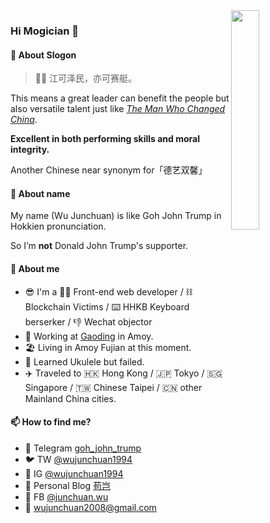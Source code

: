 <img src="https://user-images.githubusercontent.com/7511631/127726722-37471de1-def1-431d-9c6d-2cbc0e0f5c55.jpeg" width="30%" align="right" />

### Hi Mogician 👋

#### 🐸 About Slogon

> 🚣‍♀️ 江可泽民，亦可赛艇。

This means a great leader can benefit the people but also versatile talent just like _[The Man Who Changed China](https://www.amazon.com/Man-Who-Changed-China-Legacy/dp/B005ZOKFTW)_.

**Excellent in both performing skills and moral integrity.**

Another Chinese near synonym for「德艺双馨」

#### 📛 About name

My name (Wu Junchuan) is like Goh John Trump in Hokkien pronunciation.

So I’m **not** Donald John Trump's supporter.

#### 🥇 About me
- 😎 I'm a 👨‍💻 Front-end web developer / ⛓️ Blockchain Victims / ⌨️ HHKB Keyboard berserker / 👎 Wechat objector
- 🧱 Working at [Gaoding](https://www.gaoding.com/) in Amoy.
- 🏖 Living in Amoy Fujian at this moment.
- 🎸 Learned Ukulele but failed.
- ✈️ Traveled to 🇭🇰 Hong Kong / 🇯🇵 Tokyo / 🇸🇬 Singapore / 🇹🇼 Chinese Taipei / 🇨🇳 other Mainland China cities.


#### 📫 How to find me?
- 🤖 Telegram [goh_john_trump](https://t.me/goh_john_trump)
- 🐦 TW [@wujunchuan1994](https://twitter.com/wujunchuan1994)
- 📸 IG [@wujunchuan1994](https://www.instagram.com/wujunchuan1994/)
- 📝 Personal Blog [苟岂](https://fuckwechat.com/)
- 🤠 FB [@junchuan.wu](https://www.facebook.com/junchuan.wu/)
- 📮 wujunchuan2008@gmail.com
